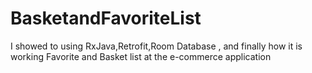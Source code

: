 # BasketandFavoriteList
I showed to using RxJava,Retrofit,Room Database , and finally how it is working Favorite and Basket list at the e-commerce application
